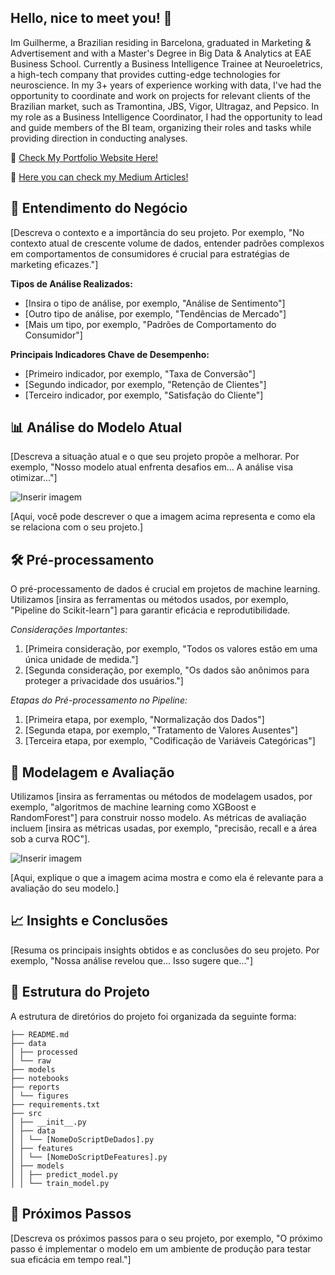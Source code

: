 ## Hello, nice to meet you! 👋

Im Guilherme, a Brazilian residing in Barcelona, graduated in Marketing & Advertisement and with a Master's Degree in Big Data & Analytics at EAE Business School. Currently a Business Intelligence Trainee at Neuroeletrics, a high-tech company that provides cutting-edge technologies for neuroscience. In my 3+ years of experience working with data, I've had the opportunity to coordinate and work on projects for relevant clients of the Brazilian market, such as Tramontina, JBS, Vigor, Ultragaz, and Pepsico. In my role as a Business Intelligence Coordinator, I had the opportunity to lead and guide members of the BI team, organizing their roles and tasks while providing direction in conducting analyses. 

📄 [Check My Portfolio Website Here!](https://guidatt.my.canva.site/portfolio-website)

📄 [Here you can check my Medium Articles!](https://medium.com/@guilhermedatt)

## 💼 Entendimento do Negócio

[Descreva o contexto e a importância do seu projeto. Por exemplo, "No contexto atual de crescente volume de dados, entender padrões complexos em comportamentos de consumidores é crucial para estratégias de marketing eficazes."]

**Tipos de Análise Realizados:**
- [Insira o tipo de análise, por exemplo, "Análise de Sentimento"]
- [Outro tipo de análise, por exemplo, "Tendências de Mercado"]
- [Mais um tipo, por exemplo, "Padrões de Comportamento do Consumidor"]

**Principais Indicadores Chave de Desempenho:**
- [Primeiro indicador, por exemplo, "Taxa de Conversão"]
- [Segundo indicador, por exemplo, "Retenção de Clientes"]
- [Terceiro indicador, por exemplo, "Satisfação do Cliente"]

## 📊 Análise do Modelo Atual

[Descreva a situação atual e o que seu projeto propõe a melhorar. Por exemplo, "Nosso modelo atual enfrenta desafios em... A análise visa otimizar..."]

![Inserir imagem](https://github.com/[SeuNomeDeUsuário]/[NomeDoProjeto]/assets/[IDdaSegundaImagem])

[Aqui, você pode descrever o que a imagem acima representa e como ela se relaciona com o seu projeto.]

## 🛠 Pré-processamento 
O pré-processamento de dados é crucial em projetos de machine learning. Utilizamos [insira as ferramentas ou métodos usados, por exemplo, "Pipeline do Scikit-learn"] para garantir eficácia e reprodutibilidade. 

_Considerações Importantes:_
1. [Primeira consideração, por exemplo, "Todos os valores estão em uma única unidade de medida."]
2. [Segunda consideração, por exemplo, "Os dados são anônimos para proteger a privacidade dos usuários."]
   
_Etapas do Pré-processamento no Pipeline:_
1. [Primeira etapa, por exemplo, "Normalização dos Dados"]
2. [Segunda etapa, por exemplo, "Tratamento de Valores Ausentes"]
3. [Terceira etapa, por exemplo, "Codificação de Variáveis Categóricas"]

## 🤖 Modelagem e Avaliação

Utilizamos [insira as ferramentas ou métodos de modelagem usados, por exemplo, "algoritmos de machine learning como XGBoost e RandomForest"] para construir nosso modelo. As métricas de avaliação incluem [insira as métricas usadas, por exemplo, "precisão, recall e a área sob a curva ROC"].

![Inserir imagem](https://github.com/[SeuNomeDeUsuário]/[NomeDoProjeto]/assets/[IDdaTerceiraImagem])

[Aqui, explique o que a imagem acima mostra e como ela é relevante para a avaliação do seu modelo.]

## 📈 Insights e Conclusões

[Resuma os principais insights obtidos e as conclusões do seu projeto. Por exemplo, "Nossa análise revelou que... Isso sugere que..."]

## 📜 Estrutura do Projeto

A estrutura de diretórios do projeto foi organizada da seguinte forma:
```
├── README.md 
├── data
│ ├── processed
│ └── raw
├── models
├── notebooks 
├── reports
│ └── figures 
├── requirements.txt
├── src
│ ├── __init__.py 
│ ├── data
│ │ └── [NomeDoScriptDeDados].py 
│ ├── features
│ │ └── [NomeDoScriptDeFeatures].py 
│ ├── models
│ │ ├── predict_model.py 
│ │ └── train_model.py 

```

## 🚧 Próximos Passos

[Descreva os próximos passos para o seu projeto, por exemplo, "O próximo passo é implementar o modelo em um ambiente de produção para testar sua eficácia em tempo real."]

